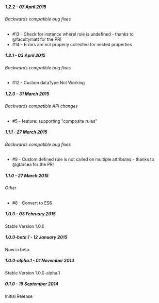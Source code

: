##### 1.2.2 - 07 April 2015

###### Backwards compatible bug fixes
- #13 - Check for instance wherel rule is undefined - thanks to @facultymatt for the PR!
- #14 - Errors are not properly collected for nested properties

##### 1.2.1 - 03 April 2015

###### Backwards compatible bug fixes
- #12 - Custom dataType Not Working

##### 1.2.0 - 31 March 2015

###### Backwards compatible API changes
- #5 - feature: supporting "composite rules"

##### 1.1.1 - 27 March 2015

###### Backwards compatible bug fixes
- #9 - Custom defined rule is not called on multiple attributes - thanks to @gtarcea for the PR!

##### 1.1.0 - 27 March 2015

###### Other
- #8 - Convert to ES6

##### 1.0.0 - 03 February 2015

Stable Version 1.0.0

##### 1.0.0-beta.1 - 12 January 2015

Now in beta.

##### 1.0.0-alpha.1 - 01 November 2014

Stable Version 1.0.0-alpha.1

##### 0.1.0 - 15 September 2014

Initial Release
